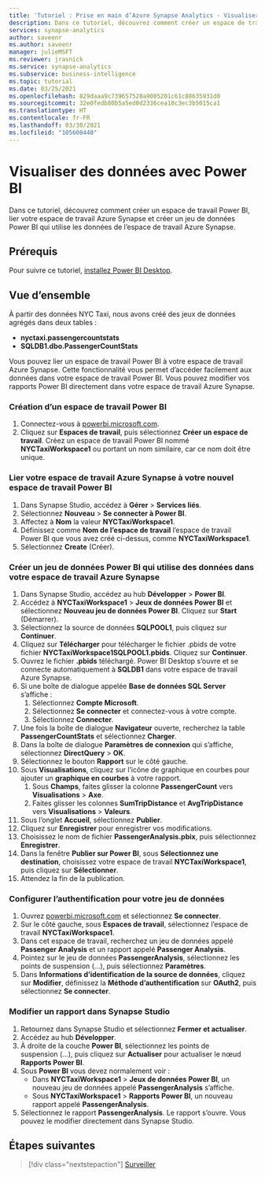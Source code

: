 ```yaml
---
title: 'Tutoriel : Prise en main d’Azure Synapse Analytics - Visualiser des données d’espace de travail avec Power BI'
description: Dans ce tutoriel, découvrez comment créer un espace de travail Power BI, lier votre espace de travail Azure Synapse et créer un jeu de données Power BI qui utilise les données de l’espace de travail Azure Synapse.
services: synapse-analytics
author: saveenr
ms.author: saveenr
manager: julieMSFT
ms.reviewer: jrasnick
ms.service: synapse-analytics
ms.subservice: business-intelligence
ms.topic: tutorial
ms.date: 03/25/2021
ms.openlocfilehash: 829daaa9c739657528a9085201c61c88635931d0
ms.sourcegitcommit: 32e0fedb80b5a5ed0d2336cea18c3ec3b5015ca1
ms.translationtype: HT
ms.contentlocale: fr-FR
ms.lasthandoff: 03/30/2021
ms.locfileid: "105608440"
---
```

# <a name="visualize-data-with-power-bi"></a>Visualiser des données avec Power BI

Dans ce tutoriel, découvrez comment créer un espace de travail Power BI, lier votre espace de travail Azure Synapse et créer un jeu de données Power BI qui utilise les données de l’espace de travail Azure Synapse. 

## <a name="prerequisites"></a>Prérequis
Pour suivre ce tutoriel, [installez Power BI Desktop](https://aka.ms/pbidesktopstore).

## <a name="overview"></a>Vue d’ensemble

À partir des données NYC Taxi, nous avons créé des jeux de données agrégés dans deux tables :
- **nyctaxi.passengercountstats**
- **SQLDB1.dbo.PassengerCountStats**

Vous pouvez lier un espace de travail Power BI à votre espace de travail Azure Synapse. Cette fonctionnalité vous permet d’accéder facilement aux données dans votre espace de travail Power BI. Vous pouvez modifier vos rapports Power BI directement dans votre espace de travail Azure Synapse. 

### <a name="create-a-power-bi-workspace"></a>Création d’un espace de travail Power BI

1. Connectez-vous à [powerbi.microsoft.com](https://powerbi.microsoft.com/).
1. Cliquez sur **Espaces de travail**, puis sélectionnez **Créer un espace de travail**. Créez un espace de travail Power BI nommé **NYCTaxiWorkspace1** ou portant un nom similaire, car ce nom doit être unique.

### <a name="link-your-azure-synapse-workspace-to-your-new-power-bi-workspace"></a>Lier votre espace de travail Azure Synapse à votre nouvel espace de travail Power BI

1. Dans Synapse Studio, accédez à **Gérer** > **Services liés**.
1. Sélectionnez **Nouveau** > **Se connecter à Power BI**.
1. Affectez à **Nom** la valeur **NYCTaxiWorkspace1**.
1. Définissez comme **Nom de l’espace de travail** l’espace de travail Power BI que vous avez créé ci-dessus, comme **NYCTaxiWorkspace1**.
1. Sélectionnez **Create** (Créer).

### <a name="create-a-power-bi-dataset-that-uses-data-in-your-azure-synapse-workspace"></a>Créer un jeu de données Power BI qui utilise des données dans votre espace de travail Azure Synapse

1. Dans Synapse Studio, accédez au hub **Développer** > **Power BI**.
1. Accédez à **NYCTaxiWorkspace1** > **Jeux de données Power BI** et sélectionnez **Nouveau jeu de données Power BI**. Cliquez sur **Start** (Démarrer).
1. Sélectionnez la source de données **SQLPOOL1**, puis cliquez sur **Continuer**.
1. Cliquez sur **Télécharger** pour télécharger le fichier .pbids de votre fichier **NYCTaxiWorkspace1SQLPOOL1.pbids**. Cliquez sur **Continuer**.
1. Ouvrez le fichier **.pbids** téléchargé. Power BI Desktop s’ouvre et se connecte automatiquement à **SQLDB1** dans votre espace de travail Azure Synapse.
1. Si une boîte de dialogue appelée **Base de données SQL Server** s’affiche :
    1. Sélectionnez **Compte Microsoft**.
    1. Sélectionnez **Se connecter** et connectez-vous à votre compte.
    1. Sélectionnez **Connecter**.
1. Une fois la boîte de dialogue **Navigateur** ouverte, recherchez la table **PassengerCountStats** et sélectionnez **Charger**.
1. Dans la boîte de dialogue **Paramètres de connexion** qui s’affiche, sélectionnez **DirectQuery** > **OK**.
1. Sélectionnez le bouton **Rapport** sur le côté gauche.
1. Sous **Visualisations**, cliquez sur l’icône de graphique en courbes pour ajouter un **graphique en courbes** à votre rapport.
    1. Sous **Champs**, faites glisser la colonne **PassengerCount** vers **Visualisations** > **Axe**.
    1. Faites glisser les colonnes **SumTripDistance** et **AvgTripDistance** vers **Visualisations** > **Valeurs**.
1. Sous l’onglet **Accueil**, sélectionnez **Publier**.
1. Cliquez sur **Enregistrer** pour enregistrer vos modifications.
1. Choisissez le nom de fichier **PassengerAnalysis.pbix**, puis sélectionnez **Enregistrer**.
1. Dans la fenêtre **Publier sur Power BI**, sous **Sélectionnez une destination**, choisissez votre espace de travail **NYCTaxiWorkspace1**, puis cliquez sur **Sélectionner**.
1. Attendez la fin de la publication. 

### <a name="configure-authentication-for-your-dataset"></a>Configurer l’authentification pour votre jeu de données

1. Ouvrez [powerbi.microsoft.com](https://powerbi.microsoft.com/) et sélectionnez **Se connecter**.
1. Sur le côté gauche, sous **Espaces de travail**, sélectionnez l’espace de travail **NYCTaxiWorkspace1**.
1. Dans cet espace de travail, recherchez un jeu de données appelé **Passenger Analysis** et un rapport appelé **Passenger Analysis**.
1. Pointez sur le jeu de données **PassengerAnalysis**, sélectionnez les points de suspension (...), puis sélectionnez **Paramètres**.
1. Dans **Informations d’identification de la source de données**, cliquez sur **Modifier**, définissez la **Méthode d’authentification** sur **OAuth2**, puis sélectionnez **Se connecter**.

### <a name="edit-a-report-in-synapse-studio"></a>Modifier un rapport dans Synapse Studio

1. Retournez dans Synapse Studio et sélectionnez **Fermer et actualiser**.
1. Accédez au hub **Développer**.
1. À droite de la couche **Power BI**, sélectionnez les points de suspension (...), puis cliquez sur **Actualiser** pour actualiser le nœud **Rapports Power BI**.
1. Sous **Power BI** vous devez normalement voir :
    * Dans **NYCTaxiWorkspace1** > **Jeux de données Power BI**, un nouveau jeu de données appelé **PassengerAnalysis** s’affiche.
    * Sous **NYCTaxiWorkspace1** > **Rapports Power BI**, un nouveau rapport appelé **PassengerAnalysis**.
1. Sélectionnez le rapport **PassengerAnalysis**. Le rapport s’ouvre. Vous pouvez le modifier directement dans Synapse Studio.



## <a name="next-steps"></a>Étapes suivantes

> [!div class="nextstepaction"]
> [Surveiller](get-started-monitor.md)
                                 

